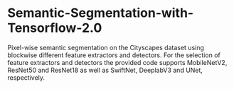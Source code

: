 # Semantic-Segmentation-with-Tensorflow-2.0

Pixel-wise semantic segmentation on the Cityscapes dataset using blockwise different feature extractors and detectors. 
For the selection of feature extractors and detectors the provided code supports MobileNetV2, ResNet50 and ResNet18 as well as SwiftNet, DeeplabV3 and UNet, respectively.


